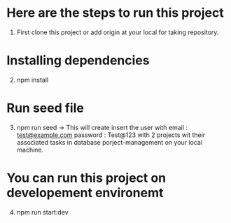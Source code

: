 
# Here are the steps to run this project


1. First clone this project or add origin at your local for taking repository.

# Installing dependencies
2. npm install

# Run seed file 
3. npm run seed
-> This will create insert the  user with 
   email : test@example.com
   password : Test@123
with 2 projects wit their associated tasks in database porject-management on your local machine.


# You can run this project on developement environemt 
4.  npm run start:dev